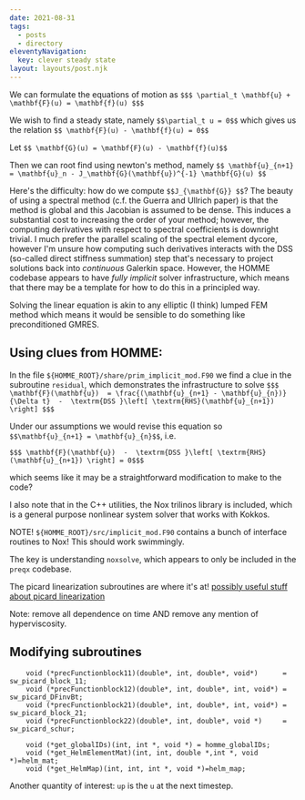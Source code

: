 ```yaml
---
date: 2021-08-31
tags:
  - posts
  - directory
eleventyNavigation:
  key: clever steady state
layout: layouts/post.njk
---
```


We can formulate the equations of motion as
`$$$ \partial_t \mathbf{u} + \mathbf{F}(u) = \mathbf{f}(u) $$$`

We wish to find a steady state, namely `$$\partial_t u = 0$$`
which gives us the relation `$$ \mathbf{F}(u) - \mathbf{f}(u) = 0$$`

Let `$$ \mathbf{G}(u) = \mathbf{F}(u) - \mathbf{f}(u)$$`

Then we can root find using newton's method, namely 
`$$ \mathbf{u}_{n+1} = \mathbf{u}_n - J_\mathbf{G}(\mathbf{u})^{-1} \mathbf{G}(u) $$`

Here's the difficulty: how do we compute `$$J_{\mathbf{G}} $$`? 
The beauty of using a spectral method (c.f. the Guerra and Ullrich paper) is that
the method is global and this Jacobian is assumed to be dense. This induces a substantial
cost to increasing the order of your method; however, the computing derivatives with
respect to spectral coefficients is downright trivial. I much prefer the parallel scaling
of the spectral element dycore, however I'm unsure how computing such derivatives interacts
with the DSS (so-called direct stiffness summation)
step that's necessary to project solutions back into _continuous_ Galerkin space.
However, the HOMME codebase appears to have _fully implicit_ solver infrastructure,
which means that there may be a template for how to do this in a principled way.

Solving the linear equation is akin to any elliptic (I think) lumped FEM
method which means it would be sensible to do something like preconditioned GMRES.


## Using clues from HOMME:

In the file `${HOMME_ROOT}/share/prim_implicit_mod.F90`
we find a clue in the subroutine `residual`, which demonstrates
the infrastructure to solve 
`$$$ \mathbf{F}(\mathbf{u})  = \frac{(\mathbf{u}_{n+1} - \mathbf{u}_{n})}{\Delta t}  -  \textrm{DSS }\left[ \textrm{RHS}(\mathbf{u}_{n+1}) \right] $$$`

Under our assumptions we would revise this equation so `$$\mathbf{u}_{n+1} = \mathbf{u}_{n}$$`, i.e.

`$$$ \mathbf{F}(\mathbf{u})  -  \textrm{DSS }\left[ \textrm{RHS}(\mathbf{u}_{n+1}) \right] = 0$$$`

which seems like it may be a straightforward modification to make to the code?

I also note that in the C++ utilities, the Nox trilinos library is included, which 
is a general purpose nonlinear system solver that works with Kokkos.


NOTE! `${HOMME_ROOT}/src/implicit_mod.F90` contains a bunch of interface routines to Nox! This should work swimmingly.

The key is understanding `noxsolve`, which appears to only be included in the `preqx` codebase.


The picard linearization subroutines are where it's at!
[possibly useful stuff about picard linearization](http://hplgit.github.io/INF5620/doc/pub/sphinx-nonlin/._main_nonlin002.html)

Note: remove all dependence on time AND remove any mention of hyperviscosity.


## Modifying subroutines


```
    void (*precFunctionblock11)(double*, int, double*, void*)      = sw_picard_block_11;
    void (*precFunctionblock12)(double*, int, double*, int, void*) = sw_picard_DFinvBt;
    void (*precFunctionblock21)(double*, int, double*, int, void*) = sw_picard_block_21;
    void (*precFunctionblock22)(double*, int, double*, void *)     = sw_picard_schur;

    void (*get_globalIDs)(int, int *, void *) = homme_globalIDs;
    void (*get_HelmElementMat)(int, int, double *,int *, void *)=helm_mat;
    void (*get_HelmMap)(int, int, int *, void *)=helm_map;
```

Another quantity of interest: `up` is the `u` at the next timestep.
    


